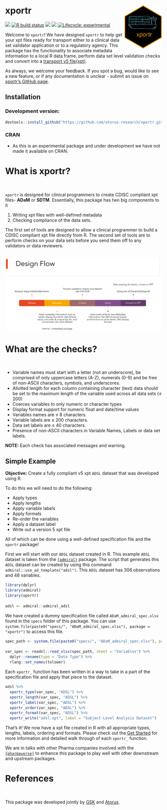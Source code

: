 
<!-- README.md is generated from README.Rmd. Please edit that file -->

# xportr <img src="man/figures/logo.png" align="right" alt="" width="120" />

<!-- badges: start -->

[<img src="https://img.shields.io/badge/Slack-RValidationHub-blue?style=flat&logo=slack">](https://RValidationHub.slack.com)
[![R build
status](https://github.com/atorus-research/xportr/workflows/R-CMD-check/badge.svg)](https://github.com/atorus-research/xportr/actions?workflow=R-CMD-check)
[<img src="https://img.shields.io/codecov/c/github/atorus-research/xportr">](https://app.codecov.io/gh/atorus-research/xportr)
[<img src="https://img.shields.io/badge/License-MIT-blue.svg">](https://github.com/atorus-research/xportr/blob/master/LICENSE)
[![Lifecycle:
experimental](https://img.shields.io/badge/lifecycle-experimental-orange.svg)](https://lifecycle.r-lib.org/articles/stages.html#experimental-1)
<!-- badges: end -->

Welcome to `xportr`! We have designed `xportr` to help get your xpt
files ready for transport either to a clinical data set validator
application or to a regulatory agency. This package has the
functionality to associate metadata information to a local R data frame,
perform data set level validation checks and convert into a [transport
v5
file(xpt)](https://documentation.sas.com/doc/en/pgmsascdc/9.4_3.5/movefile/n1xbwdre0giahfn11c99yjkpi2yb.htm).

As always, we welcome your feedback. If you spot a bug, would like to
see a new feature, or if any documentation is unclear - submit an issue
on [xportr’s GitHub
page](https://github.com/atorus-research/xportr/issues).

## Installation

### Development version:

``` r
devtools::install_github("https://github.com/atorus-research/xportr.git", ref = "main")
```

### CRAN

-   As this is an experimental package and under development we have not
    made it available on CRAN.

# What is xportr?

<br>

`xportr` is designed for clinical programmers to create CDISC compliant
xpt files- **ADaM** or **SDTM**. Essentially, this package has two big
components to it

1.  Writing xpt files with well-defined metadata
2.  Checking compliance of the data sets.

The first set of tools are designed to allow a clinical programmer to
build a CDISC compliant xpt file directly from R. The second set of
tools are to perform checks on your data sets before you send them off
to any validators or data reviewers.

<br>

<img src="man/figures/design_flow.png">

<br>

# What are the checks?

<br>

-   Variable names must start with a letter (not an underscore), be
    comprised of only uppercase letters (A-Z), numerals (0-9) and be
    free of non-ASCII characters, symbols, and underscores.
-   Allotted length for each column containing character (text) data
    should be set to the maximum length of the variable used across all
    data sets (≤ 200)
-   Coerces variables to only numeric or character types
-   Display format support for numeric float and date/time values
-   Variables names are ≤ 8 characters.
-   Variable labels are ≤ 200 characters.
-   Data set labels are ≤ 40 characters.
-   Presence of non-ASCII characters in Variable Names, Labels or data
    set labels.

**NOTE:** Each check has associated messages and warning.

## Simple Example

**Objective:** Create a fully compliant v5 xpt `ADSL` dataset that was
developed using R.

To do this we will need to do the following:

-   Apply types
-   Apply lengths  
-   Apply variable labels
-   Apply formats
-   Re-order the variables
-   Apply a dataset label
-   Write out a version 5 xpt file

All of which can be done using a well-defined specification file and the
`xportr` package!

First we will start with our `ADSL` dataset created in R. This example
`ADSL` dataset is taken from the
[`{admiral}`](https://pharmaverse.github.io/admiral/index.html) package.
The script that generates this `ADSL` dataset can be created by using
this command `admiral::use_ad_template("adsl")`. This `ADSL` dataset has
306 observations and 48 variables.

``` r
library(dplyr)
library(admiral)
library(xportr)

adsl <- admiral::admiral_adsl
```

We have created a dummy specification file called
`ADaM_admiral_spec.xlsx` found in the `specs` folder of this package.
You can use
`system.file(paste0("specs/", "ADaM_admiral_spec.xlsx"), package = "xportr")`
to access this file.

``` r
spec_path <- system.file(paste0("specs/", "ADaM_admiral_spec.xlsx"), package = "xportr")

var_spec <- readxl::read_xlsx(spec_path, sheet = "Variables") %>%
  dplyr::rename(type = "Data Type") %>%
  rlang::set_names(tolower)
```

Each `xportr_` function has been written in a way to take in a part of
the specification file and apply that piece to the dataset.

``` r
adsl %>% 
  xportr_type(var_spec, "ADSL") %>%
  xportr_length(var_spec, "ADSL") %>%
  xportr_label(var_spec, "ADSL") %>%
  xportr_order(var_spec, "ADSL") %>% 
  xportr_format(var_spec, "ADSL") %>% 
  xportr_write("adsl.xpt", label = "Subject-Level Analysis Dataset")
```

That’s it! We now have a xpt file created in R with all appropriate
types, lengths, labels, ordering and formats. Please check out the [Get
Started](https://atorus-research.github.io/xportr/articles/xportr.html)
for more information and detailed walk through of each `xportr_`
function.

We are in talks with other Pharma companies involved with the
[`{pharmaverse}`](https://pharmaverse.org/) to enhance this package to
play well with other downstream and upstream packages.

# References

<br>

This package was developed jointly by
[GSK](https://us.gsk.com/en-us/home/) and
[Atorus](https://www.atorusresearch.com/).
